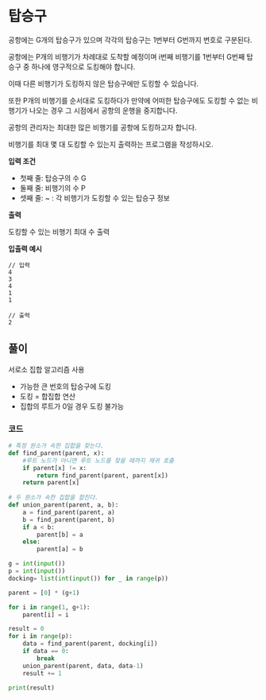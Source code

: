 # 탑승구

공항에는 G개의 탑승구가 있으며 각각의 탑승구는 1번부터 G번까지 번호로 구분된다.

공항에는 P개의 비행기가 차례대로 도착할 예정이며 i번째 비행기를 1번부터 G번째 탑승구 중 하나에 영구적으로 도킹해야 합니다. 

이때 다른 비행기가 도킹하지 않은 탑승구에만 도킹할 수 있습니다.

또한 P개의 비행기를 순서대로 도킹하다가 만약에 어떠한 탑승구에도 도킹할 수 없는 비행기가 나오는 경우 그 시점에서 공항의 운행을 중지합니다. 

공항의 관리자는 최대한 많은 비행기를 공항에 도킹하고자 합니다.

비행기를 최대 몇 대 도킹할 수 있는지 출력하는 프로그램을 작성하시오.

**입력 조건**

- 첫째 줄: 탑승구의 수 G
- 둘째 줄: 비행기의 수 P
- 셋째 줄: ~ : 각 비행기가 도킹할 수 있는 탑승구 정보

**출력**

도킹할 수 있는 비행기 최대 수 출력

**입출력 예시**

```
// 입력
4
3
4
1
1

// 출력
2
```

## 풀이

서로소 집합 알고리즘 사용
- 가능한 큰 번호의 탑승구에 도킹
- 도킹 = 합집합 연산
- 집합의 루트가 0일 경우 도킹 불가능

### 코드

```python
# 특정 원소가 속한 집합을 찾는다.
def find_parent(parent, x):
    #루트 노드가 아니면 루트 노드를 찾을 때까지 재귀 호출
    if parent[x] != x:
        return find_parent(parent, parent[x])
    return parent[x]
    
# 두 원소가 속한 집합을 합친다.
def union_parent(parent, a, b):
    a = find_parent(parent, a)
    b = find_parent(parent, b)
    if a < b:
        parent[b] = a
    else:
        parent[a] = b

g = int(input())
p = int(input())
docking= list(int(input()) for _ in range(p))

parent = [0] * (g+1)

for i in range(1, g+1):
    parent[i] = i

result = 0
for i in range(p):
    data = find_parent(parent, docking[i])
    if data == 0:
        break
    union_parent(parent, data, data-1)
    result += 1

print(result)
```